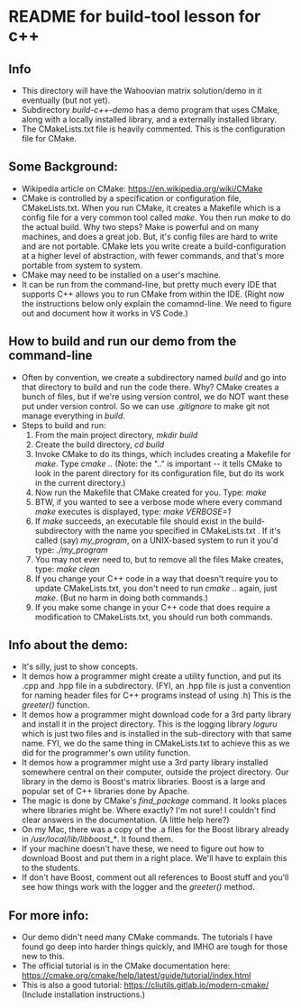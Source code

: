 # README for build-tool lesson for c++

## Info

* This directory will have the Wahoovian matrix solution/demo in it eventually (but not yet).
* Subdirectory *build-c++-demo* has a demo program that uses CMake, along with a locally installed library, and a externally installed library.
* The CMakeLists.txt file is heavily commented.  This is the configuration file for CMake.

## Some Background:

* Wikipedia article on CMake: https://en.wikipedia.org/wiki/CMake
* CMake is controlled by a specification or configuration file, CMakeLists.txt.  When you run CMake, it creates a Makefile which is a config file for a very common tool called *make*. You then run *make* to do the actual build. Why two steps?  Make is powerful and on many machines, and does a great job.  But, it's config files are hard to write and are not portable. CMake lets you write create a build-configuration at a higher level of abstraction, with fewer commands, and that's more portable from system to system.
* CMake may need to be installed on a user's machine.
* It can be run from the command-line, but pretty much every IDE that supports C++ allows you to run CMake from within the IDE.  (Right now the instructions below only explain the comamnd-line. We need to figure out and document how it works in VS Code.)

## How to build and run our demo from the command-line

* Often by convention, we create a subdirectory named *build* and go into that directory to build and run the code there.  Why? CMake creates a bunch of files, but if we're using version control, we do NOT want these put under version control. So we can use *.gitignore* to make git not manage everything in *build*.
* Steps to build and run:
   1. From the main project directory, *mkdir build*
   2. Create the build directory, *cd build*
   3. Invoke CMake to do its things, which includes creating a Makefile for *make*.  Type *cmake ..*  (Note: the ".." is important -- it tells CMake to look in the parent directory for its configuration file, but do its work in the current directory.)
   4. Now run the Makefile that CMake created for you. Type:  *make*
   5. BTW, if you wanted to see a verbose mode where every command *make* executes is displayed, type:  *make VERBOSE=1*
   6. If *make* succeeds, an executable file should exist in the build-subdirectory with the name you specified in CMakeLists.txt .  If it's called (say) *my\_program*, on a UNIX-based system to run it you'd type: *./my\_program*
   7. You may not ever need to, but to remove all the files Make creates, type:  *make clean*
   8. If you change your C++ code in a way that doesn't require you to update CMakeLists.txt, you don't need to run *cmake ..* again, just *make*.  (But no harm in doing both commands.)
   9. If you make some change in your C++ code that does require a modification to CMakeLists.txt, you should run both commands.
   
## Info about the demo:

* It's silly, just to show concepts.
* It demos how a programmer might create a utility function, and put its .cpp and .hpp file in a subdirectory.  (FYI, an .hpp file is just a convention for naming header files for C++ programs instead of using .h)  This is the *greeter()* function.
* It demos how a programmer might download code for a 3rd party library and install it in the project directory.  This is the logging library *loguru* which is just two files and is installed in the sub-directory with that same name.  FYI, we do the same thing in CMakeLists.txt to achieve this as we did for the programmer's own utility function.
* It demos how a programmer might use a 3rd party library installed somewhere central on their computer, outside the project directory.  Our library in the demo is Boost's matrix libraries.  Boost is a large and popular set of C++ libraries done by Apache.
* The magic is done by CMake's *find_package* command. It looks places where libraries might be.  Where exactly?  I'm not sure!  I couldn't find clear answers in the documentation.  (A little help here?) 
* On my Mac, there was a copy of the .a files for the Boost library already in */usr/local/lib/libboost_\**.  It found them.
* If your machine doesn't have these, we need to figure out how to download Boost and put them in a right place.  We'll have to explain this to the students.
* If don't have Boost, comment out all references to Boost stuff and you'll see how things work with the logger and the *greeter()* method.

   
## For more info:

* Our demo didn't need many CMake commands.  The tutorials I have found go deep into harder things quickly, and IMHO are tough for those new to this.
* The official tutorial is in the CMake documentation here: https://cmake.org/cmake/help/latest/guide/tutorial/index.html
* This is also a good tutorial: https://cliutils.gitlab.io/modern-cmake/  (Include installation instructions.)
   
   
